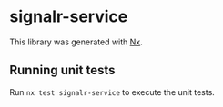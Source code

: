 # signalr-service

This library was generated with [Nx](https://nx.dev).

## Running unit tests

Run `nx test signalr-service` to execute the unit tests.
